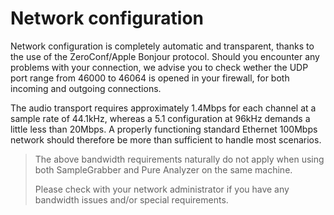 # Network configuration
Network configuration is completely automatic and transparent, thanks to the use of the ZeroConf/Apple Bonjour protocol. Should you encounter any problems with your connection, we advise you to check wether the UDP port range from 46000 to 46064 is opened in your firewall, for both incoming and outgoing connections.

The audio transport requires approximately 1.4Mbps for each channel at a sample rate of 44.1kHz, whereas a 5.1 configuration at 96kHz demands a little less than 20Mbps. A properly functioning standard Ethernet 100Mbps network should therefore be more than sufficient to handle most scenarios.

>The above bandwidth requirements naturally do not apply when using both SampleGrabber and Pure Analyzer on the same machine.
>
>Please check with your network administrator if you have any bandwidth issues and/or special requirements.
